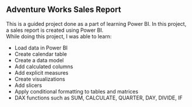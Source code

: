 ## Adventure Works Sales Report 
This is a guided project done as a part of learning Power BI.
In this project, a sales report is created using Power BI.   
While doing this project, I was able to learn:
* Load data in Power BI
* Create calendar table
* Create a data model
* Add calculated columns
* Add explicit measures
* Create visualizations
* Add slicers
* Apply conditional formatting to tables and matrices
* DAX functions such as SUM, CALCULATE, QUARTER, DAY, DIVIDE, IF
